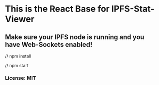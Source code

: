 # This is the React Base for IPFS-Stat-Viewer

## Make sure your IPFS node is running and you have Web-Sockets enabled! 

// npm install

// npm start

### License: MIT

